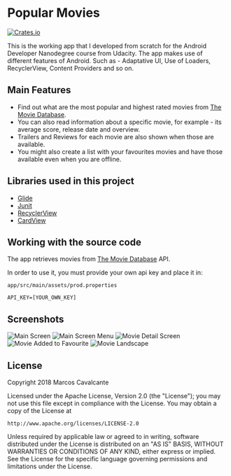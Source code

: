 # Popular Movies

[![Crates.io](https://img.shields.io/crates/l/rustc-serialize.svg?maxAge=2592000)]()

This is the working app that I developed from scratch for the Android Developer Nanodegree course from Udacity.
The app makes use of different features of Android. Such as - Adaptative UI, Use of Loaders, RecyclerView, Content Providers and so on.

## Main Features

- Find out what are the most popular and highest rated movies from [The Movie Database](https://www.themoviedb.org/documentation/api).
- You can also read information about a specific movie, for example - its average score, release date and overview.
- Trailers and Reviews for each movie are also shown when those are available.
- You might also create a list with your favourites movies and have those available even when you are offline.

## Libraries used in this project
* [Glide](https://github.com/bumptech/glide)
* [Junit](https://developer.android.com/training/testing/unit-testing/local-unit-tests.html)
* [RecyclerView](https://developer.android.com/reference/android/support/v7/widget/RecyclerView)
* [CardView](https://developer.android.com/reference/android/support/v7/widget/CardView)


## Working with the source code

The app retrieves movies from [The Movie Database](https://www.themoviedb.org/documentation/api) API.

In order to use it, you must provide your own api key and place it in:

```
app/src/main/assets/prod.properties

API_KEY=[YOUR_OWN_KEY]
```

## Screenshots
![Main Screen](https://github.com/marcosmcb/popular-movies-app/blob/master/screen_shots/main_screen.jpg)
![Main Screen Menu](https://github.com/marcosmcb/popular-movies-app/blob/master/screen_shots/main_screen_menu.jpg)
![Movie Detail Screen](https://github.com/marcosmcb/popular-movies-app/blob/master/screen_shots/movie_detail_screen.jpg)
![Movie Added to Favourite](https://github.com/marcosmcb/popular-movies-app/blob/master/screen_shots/movie_added_fav.jpg)
![Movie Landscape](https://github.com/marcosmcb/popular-movies-app/blob/master/screen_shots/movie_landscape.jpg)



## License

Copyright 2018 Marcos Cavalcante

Licensed under the Apache License, Version 2.0 (the "License");
you may not use this file except in compliance with the License.
You may obtain a copy of the License at

    http://www.apache.org/licenses/LICENSE-2.0

Unless required by applicable law or agreed to in writing, software
distributed under the License is distributed on an "AS IS" BASIS,
WITHOUT WARRANTIES OR CONDITIONS OF ANY KIND, either express or implied.
See the License for the specific language governing permissions and
limitations under the License.